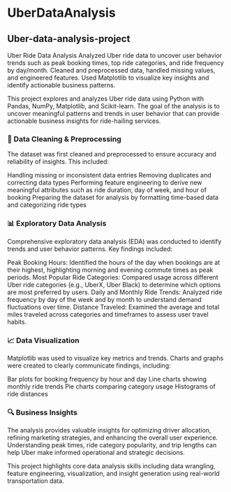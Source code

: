 # UberDataAnalysis 



## Uber-data-analysis-project 
Uber Ride Data Analysis Analyzed Uber ride data to uncover user behavior trends such as peak booking times, top ride categories, and ride frequency by day/month. Cleaned and preprocessed data, handled missing values, and engineered features. Used Matplotlib to visualize key insights and identify actionable business patterns.

This project explores and analyzes Uber ride data using Python with Pandas, NumPy, Matplotlib, and Scikit-learn. The goal of the analysis is to uncover meaningful patterns and trends in user behavior that can provide actionable business insights for ride-hailing services.

### 🧹 Data Cleaning & Preprocessing
The dataset was first cleaned and preprocessed to ensure accuracy and reliability of insights. This included:

Handling missing or inconsistent data entries
Removing duplicates and correcting data types
Performing feature engineering to derive new meaningful attributes such as ride duration, day of week, and hour of booking
Preparing the dataset for analysis by formatting time-based data and categorizing ride types

### 📊 Exploratory Data Analysis

Comprehensive exploratory data analysis (EDA) was conducted to identify trends and user behavior patterns. 
Key findings included:

Peak Booking Hours: Identified the hours of the day when bookings are at their highest, highlighting morning and evening commute times as peak periods.
Most Popular Ride Categories: Compared usage across different Uber ride categories (e.g., UberX, Uber Black) to determine which options are most preferred by users.
Daily and Monthly Ride Trends: Analyzed ride frequency by day of the week and by month to understand demand fluctuations over time.
Distance Traveled: Examined the average and total miles traveled across categories and timeframes to assess user travel habits.

### 📈 Data Visualization
Matplotlib was used to visualize key metrics and trends. Charts and graphs were created to clearly communicate findings, including:

Bar plots for booking frequency by hour and day
Line charts showing monthly ride trends
Pie charts comparing category usage
Histograms of ride distances

### 🔍 Business Insights
The analysis provides valuable insights for optimizing driver allocation, refining marketing strategies, and enhancing the overall user experience. 
Understanding peak times, ride category popularity, and trip lengths can help Uber make informed operational and strategic decisions.

This project highlights core data analysis skills including data wrangling, feature engineering, visualization, and insight generation using real-world transportation data.
